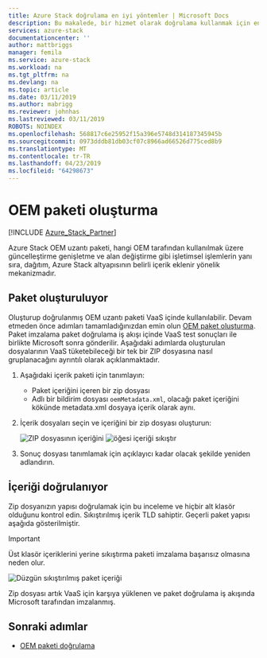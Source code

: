 ```yaml
---
title: Azure Stack doğrulama en iyi yöntemler | Microsoft Docs
description: Bu makalede, bir hizmet olarak doğrulama kullanmak için en iyi uygulamalar açıklanmaktadır.
services: azure-stack
documentationcenter: ''
author: mattbriggs
manager: femila
ms.service: azure-stack
ms.workload: na
ms.tgt_pltfrm: na
ms.devlang: na
ms.topic: article
ms.date: 03/11/2019
ms.author: mabrigg
ms.reviewer: johnhas
ms.lastreviewed: 03/11/2019
ROBOTS: NOINDEX
ms.openlocfilehash: 568817c6e25952f15a396e5748d314187345945b
ms.sourcegitcommit: 0973dddb81db03cf07c8966ad66526d775ced8b9
ms.translationtype: MT
ms.contentlocale: tr-TR
ms.lasthandoff: 04/23/2019
ms.locfileid: "64298673"
---
```

# <a name="create-an-oem-package"></a>OEM paketi oluşturma

[!INCLUDE [Azure_Stack_Partner](./includes/azure-stack-partner-appliesto.md)]

Azure Stack OEM uzantı paketi, hangi OEM tarafından kullanılmak üzere güncelleştirme genişletme ve alan değiştirme gibi işletimsel işlemlerin yanı sıra, dağıtım, Azure Stack altyapısının belirli içerik eklenir yönelik mekanizmadır.

## <a name="creating-the-package"></a>Paket oluşturuluyor

Oluşturup doğrulanmış OEM uzantı paketi VaaS içinde kullanılabilir.  Devam etmeden önce adımları tamamladığınızdan emin olun [OEM paket oluşturma](https://microsoft.sharepoint.com/:w:/r/teams/cloudsolutions/Sacramento/_layouts/15/Doc.aspx?sourcedoc=%7BD7406069-7661-419C-B3B1-B6A727AB3972%7D&file=Azure%20Stack%20OEM%20Extension%20Package.docx&action=default&mobileredirect=true). Paket imzalama paket doğrulama iş akışı içinde VaaS test sonuçları ile birlikte Microsoft sonra gönderilir. Aşağıdaki adımlarda oluşturulan dosyalarının VaaS tüketebileceği bir tek bir ZIP dosyasına nasıl gruplanacağını ayrıntılı olarak açıklanmaktadır.

1. Aşağıdaki içerik paketi için tanımlayın:
    - Paket içeriğini içeren bir zip dosyası
    - Adlı bir bildirim dosyası `oemMetadata.xml`, olacağı paket içeriğini kökünde metadata.xml dosyaya içerik olarak aynı.

2. İçerik dosyaları seçin ve içeriğini bir zip dosyası oluşturun:

    ![ZIP dosyasının içeriğini](media/vaas-create-oem-package-1.png) ![öğesi içeriği sıkıştır](media/vaas-create-oem-package-2.png)

3. Sonuç dosyası tanımlamak için açıklayıcı kadar olacak şekilde yeniden adlandırın.

## <a name="verifying-the-contents"></a>İçeriği doğrulanıyor

Zip dosyanızın yapısı doğrulamak için bu inceleme ve hiçbir alt klasör olduğunu kontrol edin. Sıkıştırılmış içerik TLD sahiptir. Geçerli paket yapısı aşağıda gösterilmiştir.
> [!IMPORTANT]
> Üst klasör içeriklerini yerine sıkıştırma paketi imzalama başarısız olmasına neden olur.

![Düzgün sıkıştırılmış paket içeriği](media/vaas-create-oem-package-3.png)

Zip dosyası artık VaaS için karşıya yüklenen ve paket doğrulama iş akışında Microsoft tarafından imzalanmış.

## <a name="next-steps"></a>Sonraki adımlar

- [OEM paketi doğrulama](azure-stack-vaas-validate-oem-package.md)
